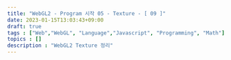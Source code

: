 ```yaml
---
title: "WebGL2 - Program 시작 05 - Texture - [ 09 ]"
date: 2023-01-15T13:03:43+09:00
draft: true
tags : ["Web","WebGL", "Language","Javascript", "Programming", "Math"]
topics : []
description : "WebGL2 Texture 정리"
---
```


